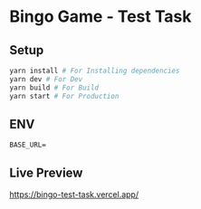 # Bingo Game - Test Task


## Setup

```bash
yarn install # For Installing dependencies
yarn dev # For Dev
yarn build # For Build
yarn start # For Production
```

## ENV
```
BASE_URL=
```

## Live Preview

https://bingo-test-task.vercel.app/

